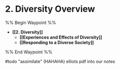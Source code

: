 # 2. Diversity Overview

%% Begin Waypoint %%
- **[[2. Diversity]]**
	- **[[Experiences and Effects of Diversity]]**
	- **[[Responding to a Diverse Society]]**

%% End Waypoint %%

#todo "assimilate" (HAHAHA) elliots pdf into our notes